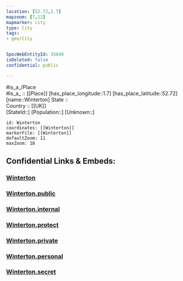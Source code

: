 ```yaml
---
location: [52.72,1.7] 
mapzoom: [7,12] 
mapmarker: city 
type: City
tags:
- geo/City


SpocWebEntityId: 35649
isDeleted: false
confidential: public

---
```

#is_a_/Place  
#is_a_ :: [[Place]] 
[has_place_longitude::1.7] 
[has_place_latitude::52.72] 
[name::Winterton] 
State ::  
Country :: [[UK]]  
[StateId::] 
[Population::] 
[Unknown::] 


```leaflet
id: Winterton
coordinates: [[Winterton]] 
markerFile: [[Winterton]] 
defaultZoom: 11 
maxZoom: 18
```


## Confidential Links & Embeds: 

### [Winterton](/_Standards/Earth/Continent/Europe/Europe~North/UK/England/Regions~England/East_of_England/Norfolk,County/cities~Norfolk/Winterton.md) 

### [Winterton.public](/_public/Earth/Continent/Europe/Europe~North/UK/England/Regions~England/East_of_England/Norfolk,County/cities~Norfolk/Winterton.public.md) 

### [Winterton.internal](/_internal/Earth/Continent/Europe/Europe~North/UK/England/Regions~England/East_of_England/Norfolk,County/cities~Norfolk/Winterton.internal.md) 

### [Winterton.protect](/_protect/Earth/Continent/Europe/Europe~North/UK/England/Regions~England/East_of_England/Norfolk,County/cities~Norfolk/Winterton.protect.md) 

### [Winterton.private](/_private/Earth/Continent/Europe/Europe~North/UK/England/Regions~England/East_of_England/Norfolk,County/cities~Norfolk/Winterton.private.md) 

### [Winterton.personal](/_personal/Earth/Continent/Europe/Europe~North/UK/England/Regions~England/East_of_England/Norfolk,County/cities~Norfolk/Winterton.personal.md) 

### [Winterton.secret](/_secret/Earth/Continent/Europe/Europe~North/UK/England/Regions~England/East_of_England/Norfolk,County/cities~Norfolk/Winterton.secret.md)

